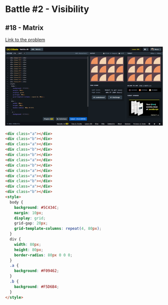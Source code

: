 # Battle #2 - Visibility

## #18 - Matrix

[Link to the problem](https://cssbattle.dev/play/18)

![result](./images/018_matrix.png)

```html
<div class="a"></div>
<div class="b"></div>
<div class="a"></div>
<div class="b"></div>
<div class="b"></div>
<div class="a"></div>
<div class="b"></div>
<div class="a"></div>
<div class="a"></div>
<div class="b"></div>
<div class="a"></div>
<div class="b"></div>
<style>
  body {
    background: #5C434C;
    margin: 10px;
    display: grid;
    grid-gap: 20px;
    grid-template-columns: repeat(4, 80px);
  }
  div {
    width: 80px;
    height: 80px;
    border-radius: 80px 0 0 0;
  }
  .a {
    background: #F09462;
  }
  .b {
    background: #F5D6B4;
  }
</style>
```
